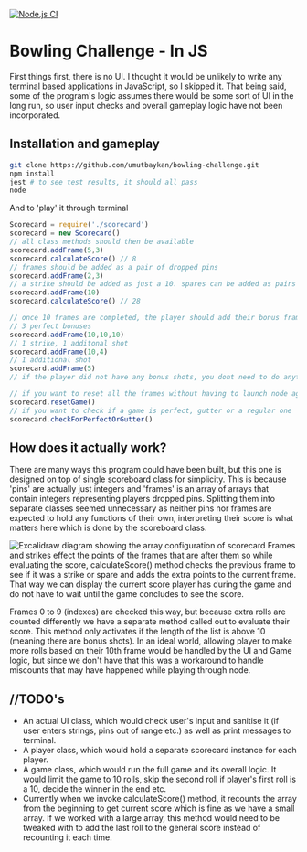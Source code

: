 [![Node.js CI](https://github.com/umutbaykan/bowling-challenge/actions/workflows/node.js.yml/badge.svg)](https://github.com/umutbaykan/bowling-challenge/actions/workflows/node.js.yml)

Bowling Challenge - In JS
=================
First things first, there is no UI. I thought it would be unlikely to write any terminal based applications in JavaScript, so I skipped it.
That being said, some of the program's logic assumes there would be some sort of UI in the long run, so user input checks and overall gameplay logic have not been incorporated.

Installation and gameplay
-----
```bash
git clone https://github.com/umutbaykan/bowling-challenge.git
npm install
jest # to see test results, it should all pass
node
```
And to 'play' it through terminal

```javascript
Scorecard = require('./scorecard')
scorecard = new Scorecard()
// all class methods should then be available
scorecard.addFrame(5,3)
scorecard.calculateScore() // 8
// frames should be added as a pair of dropped pins
scorecard.addFrame(2,3)
// a strike should be added as just a 10. spares can be added as pairs
scorecard.addFrame(10)
scorecard.calculateScore() // 28

// once 10 frames are completed, the player should add their bonus frames using the same method
// 3 perfect bonuses
scorecard.addFrame(10,10,10)
// 1 strike, 1 additonal shot
scorecard.addFrame(10,4)
// 1 additional shot
scorecard.addFrame(5)
// if the player did not have any bonus shots, you dont need to do anything. 

// if you want to reset all the frames without having to launch node again
scorecard.resetGame()
// if you want to check if a game is perfect, gutter or a regular one
scorecard.checkForPerfectOrGutter()
```

How does it actually work?
-----
There are many ways this program could have been built, but this one is designed on top of single scoreboard class for simplicity. This is because 'pins' are actually just integers and 'frames' is an array of arrays that contain integers representing players dropped pins. Splitting them into separate classes seemed unnecessary as neither pins nor frames are expected to hold any functions of their own, interpreting their score is what matters here which is done by the scoreboard class.

![Excalidraw diagram showing the array configuration of scorecard](https://i.ibb.co/CQzrWkF/Screenshot-2023-04-28-at-11-53-19.png)
Frames and strikes effect the points of the frames that are after them so while evaluating the score, calculateScore() method checks the previous frame to see if it was a strike or spare and adds the extra points to the current frame. That way we can display the current score player has during the game and do not have to wait until the game concludes to see the score. 

Frames 0 to 9 (indexes) are checked this way, but because extra rolls are counted differently we have a separate method called out to evaluate their score. This method only activates if the length of the list is above 10 (meaning there are bonus shots). In an ideal world, allowing player to make more rolls based on their 10th frame would be handled by the UI and Game logic, but since we don't have that this was a workaround to handle miscounts that may have happened while playing through node.

//TODO's
-----
- An actual UI class, which would check user's input and sanitise it (if user enters strings, pins out of range etc.) as well as print messages to terminal.
- A player class, which would hold a separate scorecard instance for each player.
- A game class, which would run the full game and its overall logic. It would limit the game to 10 rolls, skip the second roll if player's first roll is a 10, decide the winner in the end etc.
- Currently when we invoke calculateScore() method, it recounts the array from the beginning to get current score which is fine as we have a small array. If we worked with a large array, this method would need to be tweaked with to add the last roll to the general score instead of recounting it each time.
